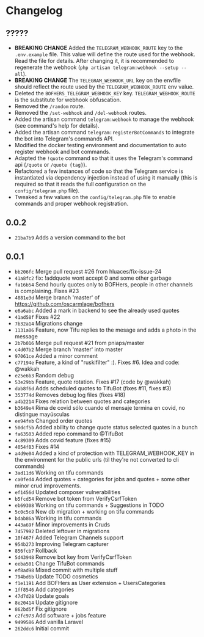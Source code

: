 # Changelog

## ?????

- **BREAKING CHANGE** Added the `TELEGRAM_WEBHOOK_ROUTE` key to the `.env.example` file. This value will define the route used for the webhook. Read the file for details. After changing it, it is recommended to regenerate the webhook (`php artisan telegram:webhook --setup --all`).  
- **BREAKING CHANGE** The `TELEGRAM_WEBHOOK_URL` key on the envfile should reflect the route used by the `TELEGRAM_WEBHOOK_ROUTE` env value.
- Deleted the `BOFHERS_TELEGRAM_WEBHOOK_KEY` key. `TELEGRAM_WEBHOOK_ROUTE` is the substitute for webhook obfuscation.
- Removed the `/random` route.
- Removed the `/set-webhook` and `/del-webhook` routes. 
- Added the artisan command `telegram:webhook` to manage the webhook (see command's help for details).
- Added the artisan command `telegram:registerBotCommands` to integrate the bot into Telegram's commands API.
- Modified the docker testing environment and documentation to auto register webhook and bot commands.
- Adapted the `!quote` command so that it uses the Telegram's command api (`/quote` or `/quote {tag}`).
- Refactored a few instances of code so that the Telegram service is instantiated via dependency injection instead of using it manually (this is required so that it reads the full configuration on the `config/telegram.php` file).
- Tweaked a few values on the `config/telegram.php` file to enable commands and proper webhook registration. 

## 0.0.2

- `21ba7b9` Adds a version command to the bot

## 0.0.1

- `bb206fc` Merge pull request #26 from hluaces/fix-issue-24
- `41a8fc2` fix: !addquote wont accept 0 and some other garbage
- `fa16b54` Send hourly quotes only to BOFHers, people in other channels is complaining. Fixes #23
- `4881e3d` Merge branch 'master' of https://github.com/oscarmlage/bofhers
- `e6a6abc` Added a mark in backend to see the already used quotes
- `41ad58f` Fixes #22
- `7b32a14` Migrations change
- `1131a06` Feature, now Tifu replies to the mesage and adds a photo in the message
- `2b7b016` Merge pull request #21 from pniaps/master
- `c4d07b2` Merge branch 'master' into master
- `97061ce` Added a minor comment
- `c77194e` Feature, a kind of "ruskifilter" :). Fixes #6. Idea and code: @wakkah
- `e25e6b3` Random debug
- `53e29bb` Feature, quote rotation. Fixes #17 (code by @wakkah)
- `dab8f6d` Adds scheduled quotes to TifuBot (fixes #11, fixes #3)
- `353774d` Removes debug log files (fixes #18)
- `a4b2214` Fixes relation between quotes and categories
- `b3649e4` Rima de covid sólo cuando el mensaje termina en covid, no distingue mayúsculas
- `ee94feb` Changed order quotes
- `50dcf5b` Added ability to change quote status selected quotes in a bunch
- `fa63503` Added repo command to @TifuBot
- `4c89309` Adds covid feature (fixes #15)
- `4054f83` Fixes #14
- `a4d9e04` Added a kind of protection with TELEGRAM_WEBHOOK_KEY in the environment for the public urls (til they're not converted to cli commands)
- `3ad11d6` Working on tifu commands
- `ca0fed4` Added quotes + categories for jobs and quotes + some other minor crud improvements.
- `ef1456d` Updated composer vulnerabilities
- `b5fcd54` Remove bot token from VerifyCsrfToken
- `eb69308` Working on tifu commands + Suggestions in TODO
- `5c0c5c8` New db migration + working on tifu commands
- `bdab86a` Working in tifu commands
- `443a69f` Minor improvements in Cruds
- `7457992` Deleted leftover in migrations
- `10f467f` Added Telegram Channels support
- `954b273` Improving Telegram capturer
- `856fcb7` Rollback
- `5d43948` Remove bot key from VerifyCsrfToken
- `eeba501` Change TifuBot commands
- `ef8ad98` Mixed commit with multiple stuff
- `794bd6b` Update TODO cosmetics
- `f1e1191` Add BOFHers as User extension + UsersCategories
- `1ff8546` Add categories
- `47d7d28` Update goals
- `8e20414` Update gitignore
- `862bd5f` Fix gitignore
- `c2fc973` Add software + jobs feature
- `9499586` Add vanilla Laravel
- `262ddc6` Initial commit
